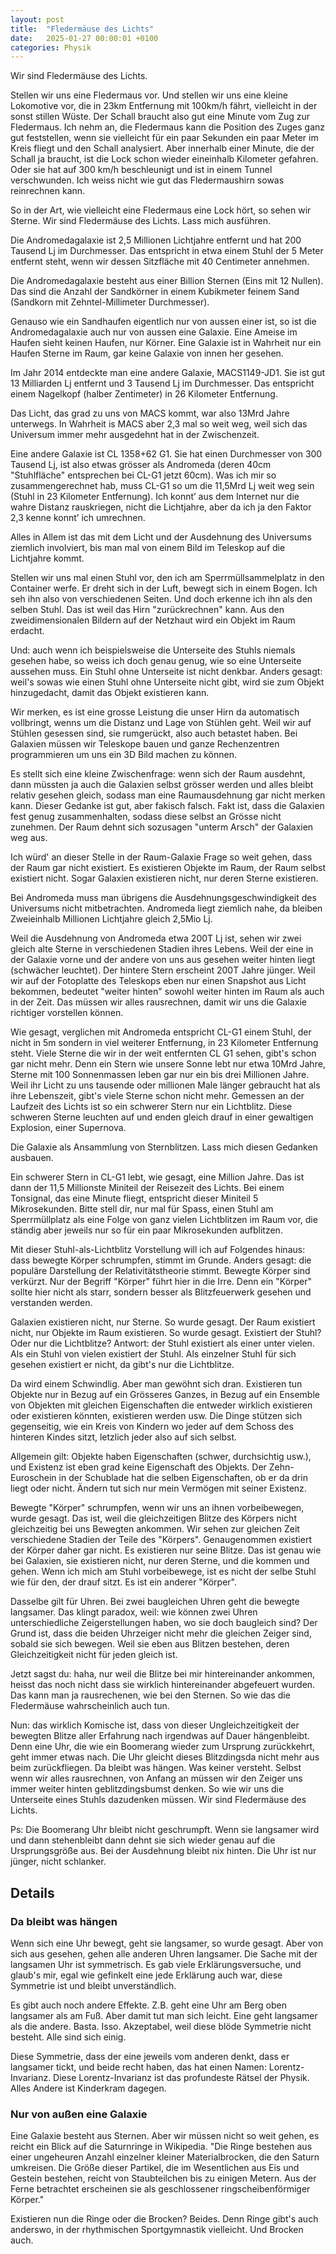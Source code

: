 ```yaml
---
layout: post
title:  "Fledermäuse des Lichts"
date:   2025-01-27 00:00:01 +0100
categories: Physik
---
```

Wir sind Fledermäuse des Lichts.

Stellen wir uns eine Fledermaus vor. Und stellen wir uns eine kleine Lokomotive vor, die in 23km Entfernung mit 100km/h fährt, vielleicht in der sonst stillen Wüste. Der Schall braucht also gut eine Minute vom Zug zur Fledermaus. Ich nehm an, die Fledermaus kann die Position des Zuges ganz gut feststellen, wenn sie vielleicht für ein paar Sekunden ein paar Meter im Kreis fliegt und den Schall analysiert. Aber innerhalb einer Minute, die der Schall ja braucht, ist die Lock schon wieder eineinhalb Kilometer gefahren. Oder sie hat auf 300 km/h beschleunigt und ist in einem Tunnel verschwunden. Ich weiss nicht wie gut das Fledermaushirn sowas reinrechnen kann.

So in der Art, wie vielleicht eine Fledermaus eine Lock hört, so sehen wir Sterne. Wir sind Fledermäuse des Lichts. Lass mich ausführen.

Die Andromedagalaxie ist 2,5 Millionen Lichtjahre entfernt und hat 200 Tausend Lj im Durchmesser. Das entspricht in etwa einem Stuhl der 5 Meter entfernt steht, wenn wir dessen Sitzfläche mit 40 Centimeter annehmen.

Die Andromedagalaxie besteht aus einer Billion Sternen (Eins mit 12 Nullen). Das sind die Anzahl der Sandkörner in einem Kubikmeter feinem Sand (Sandkorn mit Zehntel-Millimeter Durchmesser).

Genauso wie ein Sandhaufen eigentlich nur von aussen einer ist, so ist die Andromedagalaxie auch nur von aussen eine Galaxie. Eine Ameise im Haufen sieht keinen Haufen, nur Körner. Eine Galaxie ist in Wahrheit nur ein Haufen Sterne im Raum, gar keine Galaxie von innen her gesehen.

Im Jahr 2014 entdeckte man eine andere Galaxie, MACS1149-JD1. Sie ist gut 13 Milliarden Lj entfernt und 3 Tausend Lj im Durchmesser. Das entspricht einem Nagelkopf (halber Zentimeter) in 26 Kilometer Entfernung.

Das Licht, das grad zu uns von MACS kommt, war also 13Mrd Jahre unterwegs. In Wahrheit is MACS aber 2,3 mal so weit weg, weil sich das Universum immer mehr ausgedehnt hat in der Zwischenzeit.

Eine andere Galaxie ist CL 1358+62 G1. Sie hat einen Durchmesser von 300 Tausend Lj, ist also etwas grösser als Andromeda (deren 40cm "Stuhlfläche" entsprechen bei CL-G1 jetzt 60cm). Was ich mir so zusammengerechnet hab, muss CL-G1 so um die 11,5Mrd Lj weit weg sein (Stuhl in 23 Kilometer Entfernung). Ich konnt’ aus dem Internet nur die wahre Distanz rauskriegen, nicht die Lichtjahre, aber da ich ja den Faktor 2,3 kenne konnt’ ich umrechnen.

Alles in Allem ist das mit dem Licht und der Ausdehnung des Universums ziemlich involviert, bis man mal von einem Bild im Teleskop auf die Lichtjahre kommt.

Stellen wir uns mal einen Stuhl vor, den ich am Sperrmüllsammelplatz in den Container werfe. Er dreht sich in der Luft, bewegt sich in einem Bogen. Ich seh ihn also von verschiedenen Seiten. Und doch erkenne ich ihn als den selben Stuhl. Das ist weil das Hirn "zurückrechnen" kann. Aus den zweidimensionalen Bildern auf der Netzhaut wird ein Objekt im Raum erdacht.

Und: auch wenn ich beispielsweise die Unterseite des Stuhls niemals gesehen habe, so weiss ich doch genau genug, wie so eine Unterseite aussehen muss. Ein Stuhl ohne Unterseite ist nicht denkbar. Anders gesagt: weil's sowas wie einen Stuhl ohne Unterseite nicht gibt, wird sie zum Objekt hinzugedacht, damit das Objekt existieren kann.

Wir merken, es ist eine grosse Leistung die unser Hirn da automatisch vollbringt, wenns um die Distanz und Lage von Stühlen geht. Weil wir auf Stühlen gesessen sind, sie rumgerückt, also auch betastet haben. Bei Galaxien müssen wir Teleskope bauen und ganze Rechenzentren programmieren um uns ein 3D Bild machen zu können.

Es stellt sich eine kleine Zwischenfrage: wenn sich der Raum ausdehnt, dann müssten ja auch die Galaxien selbst grösser werden und alles bleibt relativ gesehen gleich, sodass man eine Raumausdehnung gar nicht merken kann. Dieser Gedanke ist gut, aber fakisch falsch. Fakt ist, dass die Galaxien fest genug zusammenhalten, sodass diese selbst an Grösse nicht zunehmen. Der Raum dehnt sich sozusagen "unterm Arsch" der Galaxien weg aus.

Ich würd' an dieser Stelle in der Raum-Galaxie Frage so weit gehen, dass der Raum gar nicht existiert. Es existieren Objekte im Raum, der Raum selbst existiert nicht. Sogar Galaxien existieren nicht, nur deren Sterne existieren.

Bei Andromeda muss man übrigens die Ausdehnungsgeschwindigkeit des Universums nicht mitbetrachten. Andromeda liegt ziemlich nahe, da bleiben Zweieinhalb Millionen Lichtjahre gleich 2,5Mio Lj.

Weil die Ausdehnung von Andromeda etwa 200T Lj ist, sehen wir zwei gleich alte Sterne in verschiedenen Stadien ihres Lebens. Weil der eine in der Galaxie vorne und der andere von uns aus gesehen weiter hinten liegt (schwächer leuchtet). Der hintere Stern erscheint 200T Jahre jünger. Weil wir auf der Fotoplatte des Teleskops eben nur einen Snapshot aus Licht bekommen, bedeutet "weiter hinten" sowohl weiter hinten im Raum als auch in der Zeit. Das müssen wir alles rausrechnen, damit wir uns die Galaxie richtiger vorstellen können.

Wie gesagt, verglichen mit Andromeda entspricht CL-G1 einem Stuhl, der nicht in 5m sondern in viel weiterer Entfernung, in  23 Kilometer Entfernung steht. Viele Sterne die wir in der weit entfernten CL G1 sehen, gibt's schon gar nicht mehr. Denn ein Stern wie unsere Sonne lebt nur etwa 10Mrd Jahre, Sterne mit 100 Sonnenmassen leben gar nur ein bis drei Millionen Jahre. Weil ihr Licht zu uns tausende oder millionen Male länger gebraucht hat als ihre Lebenszeit, gibt's viele Sterne schon nicht mehr. Gemessen an der Laufzeit des Lichts ist so ein schwerer Stern nur ein Lichtblitz. Diese schweren Sterne leuchten auf und enden gleich drauf in einer gewaltigen Explosion, einer Supernova.

Die Galaxie als Ansammlung von Sternblitzen. Lass mich diesen Gedanken ausbauen.

Ein schwerer Stern in CL-G1 lebt, wie gesagt, eine Million Jahre. Das ist dann der 11,5 Millionste Miniteil der Reisezeit des Lichts. Bei einem Tonsignal, das eine Minute fliegt, entspricht dieser Miniteil 5 Mikrosekunden. Bitte stell dir, nur mal für Spass, einen Stuhl am Sperrmüllplatz als eine Folge von ganz vielen Lichtblitzen im Raum vor, die ständig aber jeweils nur so für ein paar Mikrosekunden aufblitzen.

Mit dieser Stuhl-als-Lichtblitz Vorstellung will ich auf Folgendes hinaus: dass bewegte Körper schrumpfen, stimmt im Grunde. Anders gesagt: die populäre Darstellung der Relativitätstheorie stimmt. Bewegte Körper sind verkürzt. Nur der Begriff "Körper" führt hier in die Irre. Denn ein "Körper" sollte hier nicht als starr, sondern besser als Blitzfeuerwerk gesehen und verstanden werden.

Galaxien existieren nicht, nur Sterne. So wurde gesagt. Der Raum existiert nicht, nur Objekte im Raum existieren. So wurde gesagt. Existiert der Stuhl? Oder nur die Lichtblitze? Antwort: der Stuhl existiert als einer unter vielen. Als ein Stuhl von vielen existiert der Stuhl. Als einzelner Stuhl für sich gesehen existiert er nicht, da gibt's nur die Lichtblitze.

Da wird einem Schwindlig. Aber man gewöhnt sich dran. Existieren tun Objekte nur in Bezug auf ein Grösseres Ganzes, in Bezug auf ein Ensemble von Objekten mit gleichen Eigenschaften die entweder wirklich existieren oder existieren könnten, existieren werden usw. Die Dinge stützen sich gegenseitig, wie ein Kreis von Kindern wo jeder auf dem Schoss des hinteren Kindes sitzt, letzlich jeder also auf sich selbst.

Allgemein gilt: Objekte haben Eigenschaften (schwer, durchsichtig usw.), und Existenz ist eben grad keine Eigenschaft des Objekts. Der Zehn-Euroschein in der Schublade hat die selben Eigenschaften, ob er da drin liegt oder nicht. Ändern tut sich nur mein Vermögen mit seiner Existenz.

Bewegte "Körper" schrumpfen, wenn wir uns an ihnen vorbeibewegen, wurde gesagt. Das ist, weil die gleichzeitigen Blitze des Körpers nicht gleichzeitig bei uns Bewegten ankommen. Wir sehen zur gleichen Zeit verschiedene Stadien der Teile des "Körpers". Genaugenommen existiert der Körper daher gar nicht. Es existieren nur seine Blitze. Das ist genau wie bei Galaxien, sie existieren nicht, nur deren Sterne, und die kommen und gehen. Wenn ich mich am Stuhl vorbeibewege, ist es nicht der selbe Stuhl wie für den, der drauf sitzt. Es ist ein anderer "Körper".

Dasselbe gilt für Uhren. Bei zwei baugleichen Uhren geht die bewegte langsamer. Das klingt paradox, weil: wie können zwei Uhren unterschiedliche Zeigerstellungen haben, wo sie doch baugleich sind? Der Grund ist, dass die beiden Uhrzeiger nicht mehr die gleichen Zeiger sind, sobald sie sich bewegen. Weil sie eben aus Blitzen bestehen, deren Gleichzeitigkeit nicht für jeden gleich ist.

Jetzt sagst du: haha, nur weil die Blitze bei mir hintereinander ankommen, heisst das noch nicht dass sie wirklich hintereinander abgefeuert wurden. Das kann man ja rausrechenen, wie bei den Sternen.  So wie das die Fledermäuse wahrscheinlich auch tun.

Nun: das wirklich Komische ist, dass von dieser Ungleichzeitigkeit der bewegten Blitze aller Erfahrung nach irgendwas auf Dauer hängenbleibt. Denn eine Uhr, die wie ein Boomerang wieder zum Ursprung zurückkehrt, geht immer etwas nach. Die Uhr gleicht dieses Blitzdingsda nicht mehr aus beim zurückfliegen. Da bleibt was hängen. Was keiner versteht. Selbst wenn wir alles rausrechnen, von Anfang an müssen wir den Zeiger uns immer weiter hinten geblitzdingsbumst denken. So wie wir uns die Unterseite eines Stuhls dazudenken müssen. Wir sind Fledermäuse des Lichts.

Ps: Die Boomerang Uhr bleibt nicht geschrumpft. Wenn sie langsamer wird und dann stehenbleibt dann dehnt sie sich wieder genau auf die Ursprungsgröße aus. Bei der Ausdehnung bleibt nix hinten. Die Uhr ist nur jünger, nicht schlanker.

## Details
### Da bleibt was hängen
Wenn sich eine Uhr bewegt, geht sie langsamer, so wurde gesagt. Aber von sich aus gesehen, gehen alle anderen Uhren langsamer. Die Sache mit der langsamen Uhr ist symmetrisch. Es gab viele Erklärungsversuche, und glaub's mir, egal wie gefinkelt eine jede Erklärung auch war, diese Symmetrie ist und bleibt unverständlich.

Es gibt auch noch andere Effekte. Z.B. geht eine Uhr am Berg oben langsamer als am Fuß. Aber damit tut man sich leicht. Eine geht langsamer als die andere. Basta. Isso. Akzeptabel, weil diese blöde Symmetrie nicht besteht.  Alle sind sich einig.

Diese Symmetrie, dass der eine jeweils vom anderen denkt, dass er langsamer tickt, und beide recht haben, das hat einen Namen: Lorentz-Invarianz. Diese Lorentz-Invarianz ist das profundeste Rätsel der Physik. Alles Andere ist Kinderkram dagegen.

### Nur von außen eine Galaxie
Eine Galaxie besteht aus Sternen. Aber wir müssen nicht so weit gehen, es reicht ein Blick auf die Saturnringe in Wikipedia.  "Die Ringe bestehen aus einer ungeheuren Anzahl einzelner kleiner Materialbrocken, die den Saturn umkreisen. Die Größe dieser Partikel, die im Wesentlichen aus Eis und Gestein bestehen, reicht von Staubteilchen bis zu einigen Metern. Aus der Ferne betrachtet erscheinen sie als geschlossener ringscheibenförmiger Körper."

Existieren nun die Ringe oder die Brocken? Beides. Denn Ringe gibt's auch anderswo, in der rhythmischen Sportgymnastik vielleicht. Und Brocken auch.
